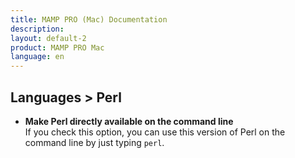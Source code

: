 ```yaml
---
title: MAMP PRO (Mac) Documentation
description: 
layout: default-2
product: MAMP PRO Mac
language: en
---
```


## Languages > Perl

*  **Make Perl directly available on the command line**  
   If you check this option, you can use this version of Perl on the command line by just typing `perl`.
